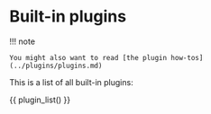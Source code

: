 # Built-in plugins

!!! note

    You might also want to read [the plugin how-tos](../plugins/plugins.md)

This is a list of all built-in plugins:

{{ plugin_list() }}

